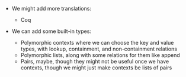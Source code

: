 
* We might add more translations:
  + Coq

* We can add some built-in types:
  + Polymorphic contexts where we can choose the key and value types,
    with lookup, containment, and non-containment relations
  + Polymorphic lists, along with some relations for them like append
  + Pairs, maybe, though they might not be useful once we have
    contexts, though we might just make contexts be lists of pairs

